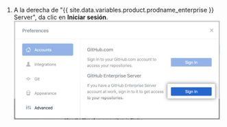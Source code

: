 1. A la derecha de "{{ site.data.variables.product.prodname_enterprise }} Server", da clic en **Iniciar sesión**. ![El botón de Iniciar sesión para GitHub Enterprise Server](/assets/images/help/desktop/sign-in-ghes.png)
